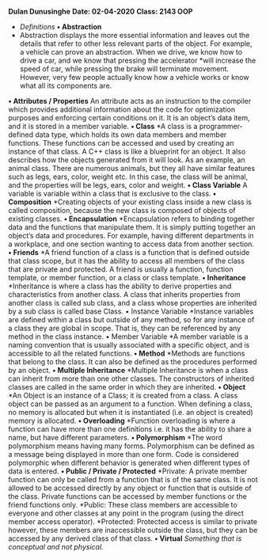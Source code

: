 **Dulan Dunusinghe**
**Date: 02-04-2020**
**Class: 2143 OOP**
* *Definitions*
**• Abstraction**
* Abstraction displays the more essential information and leaves out the details that refer to other less relevant parts of the object. For example, a vehicle can prove an abstraction. When we drive, we know how to drive a car, and we know that pressing the accelerator *will increase the speed of car, while pressing the brake will terminate movement. However, very few people actually know how a vehicle works or know what all its components are.


**• Attributes / Properties**
An attribute acts as an instruction to the compiler which provides additional information about the code for optimization purposes and enforcing certain conditions on it. It is an object’s data item, and it is stored in a member variable.
**• Class**
*A class is a programmer-defined data type, which holds its own data members and member functions. These functions can be accessed and used by creating an instance of that class. A C++ class is like a blueprint for an object. It also describes how the objects generated from it will look. As an example, an animal class. There are numerous animals, but they all have similar features such as legs, ears, color, weight etc. In this case, the class will be animal, and the properties will be legs, ears, color and weight.
**• Class Variable**
A variable is variable within a class that is exclusive to the class.
**• Composition**
*Creating objects of your existing class inside a new class is called composition, because the new class is composed of objects of existing classes.
**• Encapsulation**
*Encapsulation refers to binding together data and the functions that manipulate them. It is simply putting together an object’s data and procedures. For example, having different departments in a workplace, and one section wanting to access data from another section.
**• Friends**
*A friend function of a class is a function that is defined outside that class scope, but it has the ability to access all members of the class that are private and protected. A friend is usually a function, function template, or member function, or a class or class template.
**• Inheritance**
*Inheritance is where a class has the ability to derive properties and characteristics from another class. A class that inherits properties from another class is called sub class, and a class whose properties are inherited by a sub class is called base Class.
• Instance Variable
*Instance variables are defined within a class but outside of any method, so for any instance of a class they are global in scope. That is, they can be referenced by any method in the class instance.
• Member Variable
*A member variable is a naming convention that is usually associated with a specific object, and is accessible to all the related functions.
**• Method**
*Methods are functions that belong to the class. It can also be defined as the procedures performed by an object.
**• Multiple Inheritance**
*Multiple Inheritance is when a class can inherit from more than one other classes. The constructors of inherited classes are called in the same order in which they are inherited.
**• Object**
*An Object is an instance of a Class; it is created from a class. A class object can be passed as an argument to a function. When defining a class, no memory is allocated but when it is instantiated (i.e. an object is created) memory is allocated.
**• Overloading**
*Function overloading is where a function can have more than one definitions i.e. it has the ability to share a name, but have different parameters.
**• Polymorphism**
*The word polymorphism means having many forms. Polymorphism can be defined as a message being displayed in more than one form. Code is considered polymorphic when different behavior is generated when different types of data is entered.
**• Public / Private / Protected**
*Private: A private member function can only be called from a function that is of the same class. It is not allowed to be accessed directly by any object or function that is outside of the class. Private functions can be accessed by member functions or the friend functions only.
*Public: These class members are accessible to everyone and other classes at any point in the program (using the direct member access operator).
*Protected: Protected access is similar to private however, these members are inaccessible outside the class, but they can be accessed by any derived class of that class.
**• Virtual**
*Something that is conceptual and not physical.*
